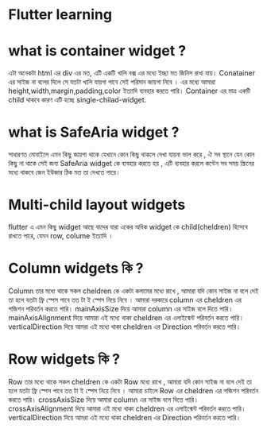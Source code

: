# Flutter learning

# what is container widget ?
এটা অনেকটা html এর div এর মত, এটি একটি খালি বক্স এর মধ্যে ইচ্ছা মত জিনিস রাখা যায়। 
Conatainer এর সাইজ না বলের দিলে সে যতটা খালি যায়গা পাবে সেই পরিমান জায়গা নিবে । 
এর মধ্যে আমারা height,width,margin,padding,color ইত্যাদি ব্যবহার করতে পারি। Container এর মাত্র 
একটি child থাকবে কারণ এটি হচ্ছে single-chilad-widget. 

# what is SafeAria widget ?
সাধারণত মোবাইলে এমন কিছু জায়গা থাকে যেখানে কোন কিছু থাকলে দেখা যায়না ভাল  করে , ঐ সব স্থানে যেন কোন কিছু না থাকে 
সেই জন্য SafeAria widget কে ব্যবহার করতে হয় , এটি ব্যবহার করলে কন্টেন সব সময় স্ক্রিনের মধ্যে থাকবে জেন ইউজার ঠিক মত তা দেখতে পারে। 


# Multi-child layout widgets 
flutter এ এমন কিছু widget আছে যাদের যারা একের অধিক widget কে child(cheldren) হিসেবে রাখতে পারে, যেমন row, colume ইত্যাদি । 

# Column widgets কি ? 
Column তার মধ্যে থাকে সকল cheldren কে একটা কলামের মধ্যে রাখে , আমারা যদি কোন সাইজ না বলে দেই তা হলে যতটা ফ্রি স্পেস পাবে তত টা ই স্পেস নিয়ে নিবে ।
আমারা  দরকারে column এর cheldren এর পজিশন পরিবর্তন করতে পারি। 
mainAxisSize দিয়ে আমারা column এর সাইজ বলে দিতে পারি। 
mainAxisAlignment দিয়ে আমারা এই মধ্যে থাকা cheldren এর এলাইন্মেন্ট পরিবর্তন করতে পারি।
verticalDirection দিয়ে আমরা এই মধ্যে থাকা cheldren এর Direction পরিবর্তন করতে পারি। 


# Row widgets কি ?
Row তার মধ্যে থাকে সকল cheldren কে একটা Row মধ্যে রাখে , আমারা যদি কোন সাইজ না বলে দেই তা হলে যতটা ফ্রি স্পেস পাবে তত টা ই স্পেস নিয়ে নিবে ।
আমারা চাইলে  Row এর cheldren এর পজিশন পরিবর্তন করতে পারি।
crossAxisSize দিয়ে আমারা column এর সাইজ বলে দিতে পারি।
crossAxisAlignment দিয়ে আমারা এই মধ্যে থাকা cheldren এর এলাইন্মেন্ট পরিবর্তন করতে পারি।
verticalDirection দিয়ে আমরা এই মধ্যে থাকা cheldren এর Direction পরিবর্তন করতে পারি। 
